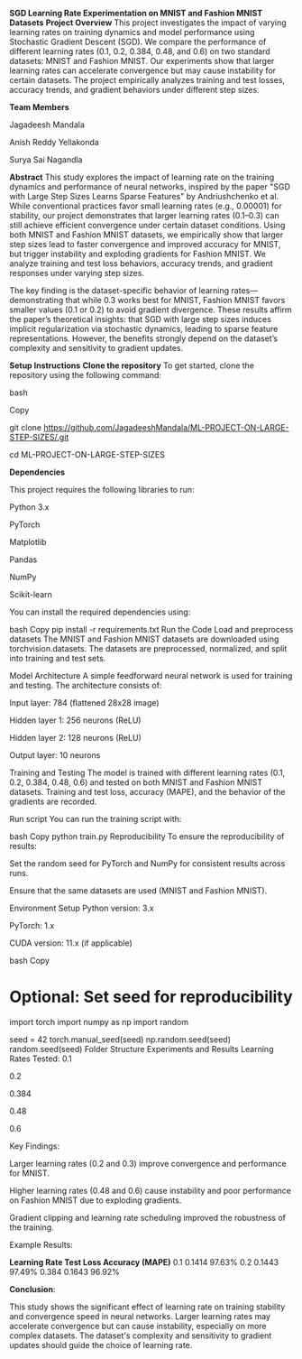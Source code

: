 **SGD Learning Rate Experimentation on MNIST and Fashion MNIST Datasets**
**Project Overview**
This project investigates the impact of varying learning rates on training dynamics and model performance using Stochastic Gradient Descent (SGD). We compare the performance of different learning rates (0.1, 0.2, 0.384, 0.48, and 0.6) on two standard datasets: MNIST and Fashion MNIST. Our experiments show that larger learning rates can accelerate convergence but may cause instability for certain datasets. The project empirically analyzes training and test losses, accuracy trends, and gradient behaviors under different step sizes.

**Team Members**

Jagadeesh Mandala

Anish Reddy Yellakonda

Surya Sai Nagandla

**Abstract**
This study explores the impact of learning rate on the training dynamics and performance of neural networks, inspired by the paper "SGD with Large Step Sizes Learns Sparse Features" by Andriushchenko et al. While conventional practices favor small learning rates (e.g., 0.00001) for stability, our project demonstrates that larger learning rates (0.1–0.3) can still achieve efficient convergence under certain dataset conditions. Using both MNIST and Fashion MNIST datasets, we empirically show that larger step sizes lead to faster convergence and improved accuracy for MNIST, but trigger instability and exploding gradients for Fashion MNIST. We analyze training and test loss behaviors, accuracy trends, and gradient responses under varying step sizes.

The key finding is the dataset-specific behavior of learning rates—demonstrating that while 0.3 works best for MNIST, Fashion MNIST favors smaller values (0.1 or 0.2) to avoid gradient divergence. These results affirm the paper’s theoretical insights: that SGD with large step sizes induces implicit regularization via stochastic dynamics, leading to sparse feature representations. However, the benefits strongly depend on the dataset’s complexity and sensitivity to gradient updates.

**Setup Instructions**
**Clone the repository**
To get started, clone the repository using the following command:

bash

Copy

git clone https://github.com/JagadeeshMandala/ML-PROJECT-ON-LARGE-STEP-SIZES/.git

cd ML-PROJECT-ON-LARGE-STEP-SIZES

**Dependencies**

This project requires the following libraries to run:

Python 3.x

PyTorch

Matplotlib

Pandas

NumPy

Scikit-learn

You can install the required dependencies using:

bash
Copy
pip install -r requirements.txt
Run the Code
Load and preprocess datasets
The MNIST and Fashion MNIST datasets are downloaded using torchvision.datasets. The datasets are preprocessed, normalized, and split into training and test sets.

Model Architecture
A simple feedforward neural network is used for training and testing. The architecture consists of:

Input layer: 784 (flattened 28x28 image)

Hidden layer 1: 256 neurons (ReLU)

Hidden layer 2: 128 neurons (ReLU)

Output layer: 10 neurons

Training and Testing
The model is trained with different learning rates (0.1, 0.2, 0.384, 0.48, 0.6) and tested on both MNIST and Fashion MNIST datasets. Training and test loss, accuracy (MAPE), and the behavior of the gradients are recorded.

Run script
You can run the training script with:

bash
Copy
python train.py
Reproducibility
To ensure the reproducibility of results:

Set the random seed for PyTorch and NumPy for consistent results across runs.

Ensure that the same datasets are used (MNIST and Fashion MNIST).

Environment Setup
Python version: 3.x

PyTorch: 1.x

CUDA version: 11.x (if applicable)

bash
Copy
# Optional: Set seed for reproducibility
import torch
import numpy as np
import random

seed = 42
torch.manual_seed(seed)
np.random.seed(seed)
random.seed(seed)
Folder Structure
Experiments and Results
Learning Rates Tested:
0.1

0.2

0.384

0.48

0.6

Key Findings:

Larger learning rates (0.2 and 0.3) improve convergence and performance for MNIST.

Higher learning rates (0.48 and 0.6) cause instability and poor performance on Fashion MNIST due to exploding gradients.

Gradient clipping and learning rate scheduling improved the robustness of the training.

Example Results:

**Learning Rate    	Test Loss	  Accuracy (MAPE)**
0.1	               0.1414	        97.63%
0.2	               0.1443	        97.49%
0.384	             0.1643	        96.92%

**Conclusion**:

This study shows the significant effect of learning rate on training stability and convergence speed in neural networks. Larger learning rates may accelerate convergence but can cause instability, especially on more complex datasets. The dataset's complexity and sensitivity to gradient updates should guide the choice of learning rate.
